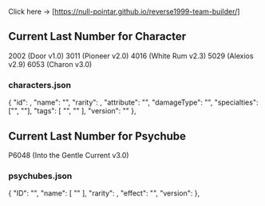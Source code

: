 

Click here -> [https://null-pointar.github.io/reverse1999-team-builder/]


## Current Last Number for Character
2002    (Door      v1.0)
3011    (Pioneer   v2.0)
4016    (White Rum v2.3)
5029    (Alexios   v2.9)
6053    (Charon    v3.0)


### characters.json
  {
    "id": ,
    "name": "",
    "rarity": ,
    "attribute": "",
    "damageType": "",
    "specialties": ["", ""],
    "tags": [ "", "" ],
    "version": ""
  },



## Current Last Number for Psychube


P6048   (Into the Gentle Current v3.0)



### psychubes.json
  {
    "ID": "",
    "name": [
      ""
    ],
    "rarity": ,
    "effect": "",
    "version": 
  },